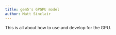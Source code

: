```yaml
---
title: gem5's GPGPU model
author: Matt Sinclair
---
```


This is all about how to use and develop for the GPU.

